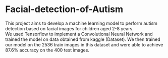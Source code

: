 # Facial-detection-of-Autism
This project aims to develop a machine learning model to perform autism detection based on facial images for children aged 2-8 years.  
We used Tensorflow to implement a Convolutional Neural Network and trained the model on data obtained from kaggle (Dataset). We then trained our model on the 2536 train images in this dataset and were able to achieve 87.6% accuracy on the 400 test images.